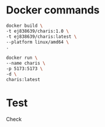 # Docker commands

```sh
docker build \
-t ej838639/charis:1.0 \
-t ej838639/charis:latest \
--platform linux/amd64 \
.

docker run \
--name charis \
-p 5173:5173 \
-d \
charis:latest
```

# Test
Check 